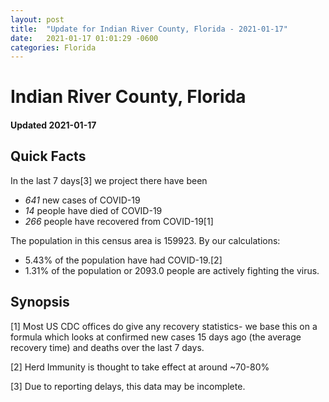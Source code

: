 ```yaml
---
layout: post
title:  "Update for Indian River County, Florida - 2021-01-17"
date:   2021-01-17 01:01:29 -0600
categories: Florida
---
```


# Indian River County, Florida
#### Updated 2021-01-17

## Quick Facts

In the last 7 days[3] we project there have been
- *641* new cases of COVID-19
- *14* people have died of COVID-19
- *266* people have recovered from COVID-19[1]

The population in this census area is 159923. By our calculations:
- 5.43% of the population have had COVID-19.[2]
- 1.31% of the population or 2093.0 people are actively fighting the virus.

## Synopsis




[1] Most US CDC offices do give any recovery statistics- we base this on a formula which looks at confirmed new cases
15 days ago (the average recovery time) and deaths over the last 7 days.

[2] Herd Immunity is thought to take effect at around ~70-80%

[3] Due to reporting delays, this data may be incomplete.
 
    